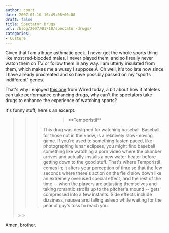 ```yaml
---
author: court
date: 2007-01-10 16:49:08+00:00
draft: false
title: Spectator Drugs
url: /blog/2007/01/10/spectator-drugs/
categories:
- Culture
---
```


Given that I am a huge asthmatic geek, I never got the whole sports thing like most red-blooded males.  I never played them, and so I really never watch them on TV or follow them in any way.  I am utterly insulated from them, which makes me a wussy I suppose.Â  Oh well, it's too late now since I have already procreated and so have possibly passed on my "sports indifferent" genes.

That's why I enjoyed [this one](http://www.wired.com/news/columns/0,72437-0.html?tw=rss.index) from Wired today, a bit about how if athletes can take performance enhancing drugs, why can't the spectators take drugs to enhance the experience of watching sports?

It's funny stuff, here's an excerpt:


<blockquote>

> 
> <blockquote>

>> 
>> <blockquote>**Temporistil**
This drug was designed for watching baseball. Baseball, for those not in the know, is a relatively slow-moving game. If you're used to something faster-paced, like photographing lunar eclipses, you might find baseball something like watching a porn video where the plumber arrives and actually installs a new water heater before getting down to the good stuff. That's where Temporistil comes in; it alters your perception of time so that the few seconds where there's action on the field slow down like an extremely overused special effect, and the rest of the time -- when the players are adjusting themselves and taking romantic strolls up to the pitcher's mound -- gets compressed into a few instants. Side effects include dizziness, nausea and falling asleep while waiting for the peanut guy's toss to reach you.</blockquote>
>> 
>> 
</blockquote>
> 
> 
</blockquote>


Amen, brother.
